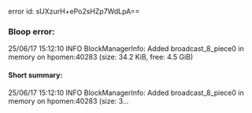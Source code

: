 error id: sUXzurH+ePo2sHZp7WdLpA==
### Bloop error:

25/06/17 15:12:10 INFO BlockManagerInfo: Added broadcast_8_piece0 in memory on hpomen:40283 (size: 34.2 KiB, free: 4.5 GiB)
#### Short summary: 

25/06/17 15:12:10 INFO BlockManagerInfo: Added broadcast_8_piece0 in memory on hpomen:40283 (size: 3...